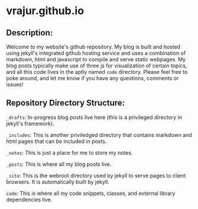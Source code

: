 # vrajur.github.io

## Description: 
Welcome to my website's github repository. My blog is built and hosted using jekyll's integrated github hosting service and uses a combination of markdown, html and javascript to compile and serve static webpages. My blog posts typically make use of three js for visualization of certain topics, and all this code lives in the aptly named `code` directory. Please feel free to poke around, and let me know if you have any questions, comments or issues!


## Repository Directory Structure:

`_drafts`: In-progress blog posts live here (this is a privileged directory in jekyll's framework).

`_includes`: This is another priviledged directory that contains markdown and html pages that can be included in posts.

`_notes`: This is just a place for me to store my notes.

`_posts`: This is where all my blog posts live.

`_site`: This is the webroot directory used by jekyll to serve pages to client browsers. It is automatically built by jekyll.

`code`: This is where all my code snippets, classes, and external library dependencies live.

